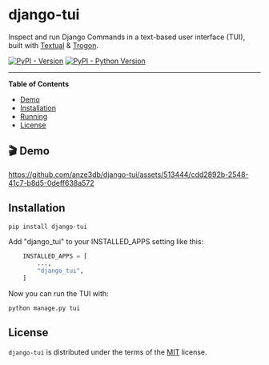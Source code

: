 # django-tui

Inspect and run Django Commands in a text-based user interface (TUI), built with [Textual](https://github.com/Textualize/textual) & [Trogon](https://github.com/Textualize/trogon).

[![PyPI - Version](https://img.shields.io/pypi/v/django-tui.svg)](https://pypi.org/project/django-tui)
[![PyPI - Python Version](https://img.shields.io/pypi/pyversions/django-tui.svg)](https://pypi.org/project/django-tui)

-----

**Table of Contents**

- [Demo](#demo)
- [Installation](#installation)
- [Running](#running)
- [License](#license)

## 🎬 Demo

https://github.com/anze3db/django-tui/assets/513444/cdd2892b-2548-41c7-b8d5-0deff638a572

## Installation

```console
pip install django-tui
```

Add "django_tui" to your INSTALLED_APPS setting like this:


```python
    INSTALLED_APPS = [
        ...,
        "django_tui",
    ]
```

Now you can run the TUI with:

```console
python manage.py tui
```

## License

`django-tui` is distributed under the terms of the [MIT](https://spdx.org/licenses/MIT.html) license.
